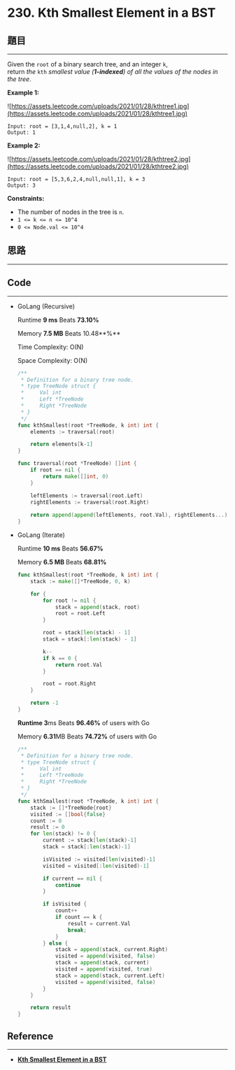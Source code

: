 # 230. Kth Smallest Element in a BST

## 題目

---

Given the `root` of a binary search tree, and an integer `k`, return *the* `kth` *smallest value (**1-indexed**) of all the values of the nodes in the tree*.

**Example 1:**

![https://assets.leetcode.com/uploads/2021/01/28/kthtree1.jpg](https://assets.leetcode.com/uploads/2021/01/28/kthtree1.jpg)

```
Input: root = [3,1,4,null,2], k = 1
Output: 1

```

**Example 2:**

![https://assets.leetcode.com/uploads/2021/01/28/kthtree2.jpg](https://assets.leetcode.com/uploads/2021/01/28/kthtree2.jpg)

```
Input: root = [5,3,6,2,4,null,null,1], k = 3
Output: 3

```

**Constraints:**

- The number of nodes in the tree is `n`.
- `1 <= k <= n <= 10^4`
- `0 <= Node.val <= 10^4`

## 思路

---

## Code

---

- GoLang (Recursive)
    
    Runtime **9 ms** Beats **73.10%**
    
    Memory **7.5 MB** Beats 10.48**%**
    
    Time Complexity: O(N)
    
    Space Complexity: O(N)
    
    ```go
    /**
     * Definition for a binary tree node.
     * type TreeNode struct {
     *     Val int
     *     Left *TreeNode
     *     Right *TreeNode
     * }
     */
    func kthSmallest(root *TreeNode, k int) int {
        elements := traversal(root)
    
        return elements[k-1]
    }
    
    func traversal(root *TreeNode) []int {
        if root == nil {
            return make([]int, 0)
        }
    
        leftElements := traversal(root.Left)
        rightElements := traversal(root.Right)
        
        return append(append(leftElements, root.Val), rightElements...)
    }
    ```
    
- GoLang (Iterate)
    
    Runtime **10 ms** Beats **56.67%**
    
    Memory **6.5 MB** Beats **68.81%**
    
    ```go
    func kthSmallest(root *TreeNode, k int) int {
    	stack := make([]*TreeNode, 0, k)
    
    	for {
    		for root != nil {
    			stack = append(stack, root)
    			root = root.Left
    		}
    
    		root = stack[len(stack) - 1]
    		stack = stack[:len(stack) - 1]
    
    		k--
    		if k == 0 {
    			return root.Val
    		}
    
    		root = root.Right
    	}
    
    	return -1
    }
    ```
    
    **Runtime 3**ms Beats **96.46%** of users with Go
    
    Memory **6.31**MB Beats **74.72%** of users with Go
    
    ```go
    /**
     * Definition for a binary tree node.
     * type TreeNode struct {
     *     Val int
     *     Left *TreeNode
     *     Right *TreeNode
     * }
     */
    func kthSmallest(root *TreeNode, k int) int {
        stack := []*TreeNode{root}
        visited := []bool{false}
        count := 0
        result := 0
        for len(stack) != 0 {
            current := stack[len(stack)-1]
            stack = stack[:len(stack)-1]
    
            isVisited := visited[len(visited)-1]
            visited = visited[:len(visited)-1]
    
            if current == nil {
                continue
            }
    
            if isVisited {
                count++
                if count == k {
                    result = current.Val
                    break;
                }
            } else {
                stack = append(stack, current.Right)
                visited = append(visited, false)
                stack = append(stack, current)
                visited = append(visited, true)
                stack = append(stack, current.Left)
                visited = append(visited, false)
            }
        }
    
        return result
    }
    ```
    

## Reference

---

- **[Kth Smallest Element in a BST](https://www.youtube.com/watch?v=5LUXSvjmGCw&ab_channel=NeetCode)**